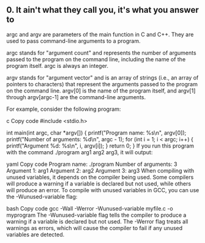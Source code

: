 ## 0. It ain't what they call you, it's what you answer to 

argc and argv are parameters of the main function in C and C++. They are used to pass command-line arguments to a program.

argc stands for "argument count" and represents the number of arguments passed to the program on the command line, including the name of the program itself. argc is always an integer.

argv stands for "argument vector" and is an array of strings (i.e., an array of pointers to characters) that represent the arguments passed to the program on the command line. argv[0] is the name of the program itself, and argv[1] through argv[argc-1] are the command-line arguments.

For example, consider the following program:

c
Copy code
#include <stdio.h>

int main(int argc, char *argv[]) {
    printf("Program name: %s\n", argv[0]);
    printf("Number of arguments: %d\n", argc - 1);
    for (int i = 1; i < argc; i++) {
        printf("Argument %d: %s\n", i, argv[i]);
    }
    return 0;
}
If you run this program with the command ./program arg1 arg2 arg3, it will output:

yaml
Copy code
Program name: ./program
Number of arguments: 3
Argument 1: arg1
Argument 2: arg2
Argument 3: arg3
When compiling with unused variables, it depends on the compiler being used. Some compilers will produce a warning if a variable is declared but not used, while others will produce an error. To compile with unused variables in GCC, you can use the -Wunused-variable flag:

bash
Copy code
gcc -Wall -Werror -Wunused-variable myfile.c -o myprogram
The -Wunused-variable flag tells the compiler to produce a warning if a variable is declared but not used. The -Werror flag treats all warnings as errors, which will cause the compiler to fail if any unused variables are detected.